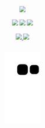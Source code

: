 <div align="center">
  <img align="center" height="400"   src="https://cdn.discordapp.com/attachments/816804156882550827/1046799421897187438/Black_Neon_Green_Neon_Pink_Trendy_Illustrative_Creative_Presentation_1.gif">
</div>

####

<div align="center">
  <a href="https://www.linkedin.com/in/nathaliasuzin/" target="_blank"><img src="https://img.shields.io/badge/-LinkedIn-%230077B5?style=for-the-badge&logo=linkedin&logoColor=white" target="_blank"></a> 
  <a href="mailto:suzinnath@gmail.com"><img src="https://img.shields.io/badge/-Gmail-%23333?style=for-the-badge&logo=gmail&logoColor=white" target="_blank"></a>
  <a href="https://www.instagram.com/nathaliasuzin/" target="_blank"><img src="https://img.shields.io/badge/-Instagram-%23E4405F?style=for-the-badge&logo=instagram&logoColor=white" target="_blank"></a>
</div>
  
####

<div align="center">
  <a href="https://github.com/natsuzin">
  <img height="150em" src="https://github-readme-stats.vercel.app/api?username=natsuzin&show_icons=true&theme=dracula&include_all_commits=true&count_private=true"/>
  <img height="150em" src="https://github-readme-stats.vercel.app/api/top-langs/?username=natsuzin&layout=compact&langs_count=7&theme=dracula"/>
</div>
  
##
  
</div>

<div align="center">
  
  ![Snake animation](https://github.com/natsuzin/natsuzin/blob/output/github-contribution-grid-snake.svg)
  
</div>
